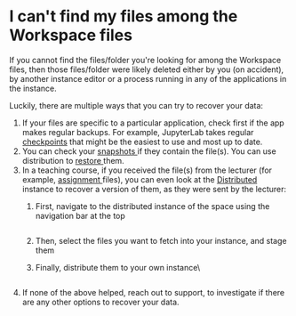 # I can't find my files among the Workspace files

If you cannot find the files/folder you're looking for among the Workspace files, then those files/folder were likely deleted either by you (on accident), by another instance editor or a process running in any of the applications in the instance.

Luckily, there are multiple ways that you can try to recover your data:

1. If your files are specific to a particular application, check first if the app makes regular backups. For example, JupyterLab takes regular [checkpoints](https://stackoverflow.com/a/46422176) that might be the easiest to use and most up to date.
2. You can check your [snapshots ](../../../getting-started/nuvolos-basic-concepts/snapshots.md#what-are-snapshots)if they contain the file(s). You can use distribution to [restore ](../../../features/snapshots/restore-a-snapshot.md#partially-restore-a-snapshot)them.&#x20;
3. In a teaching course, if you received the file(s) from the lecturer (for example, [assignment ](../../../user-guides/education-guides/student-guides/working-on-assignments.md)files), you can even look at the [Distributed ](../../../getting-started/nuvolos-basic-concepts/)instance to recover a version of them, as they were sent by the lecturer:
   1.  First, navigate to the distributed instance of the space using the navigation bar at the top

       <figure><img src="https://lh7-rt.googleusercontent.com/docsz/AD_4nXe1kLR8u1y2HeiiBYQSsFG_HWh_0sqxckW32VfqG1xxvn9XddnKQylAg7IH-ZKGD5m60FP9owqjJHU2SHTMfggC-LMdOqvk9_-7EmcoUq8ahpPSB6Kpt9ew1gFV0ZyKg8taZaAX6o-xPFSaDZJvbflgakTi?key=oKPaq6hvMB7j5N9W2CtiGQ" alt=""><figcaption></figcaption></figure>
   2. Then, select the files you want to fetch into your instance, and stage them
   3.  Finally, distribute them to your own instance\


       <figure><img src="https://lh7-rt.googleusercontent.com/docsz/AD_4nXfHQDLdL6qccXtB3FjyvjdZJIEcFB2MyvqSNvmjO-ZASV9HEo65kpDM0C6ilj5bMB7qS1LQOvjHX2P5gxvGQN9xUTFNW1Fvd0tszIBFd4-sbf-bHd1OOjLb48Gw-mz84n9Goif6DvIePcoMh56mFZG7UAIE?key=oKPaq6hvMB7j5N9W2CtiGQ" alt=""><figcaption></figcaption></figure>
4. If none of the above helped, reach out to support, to investigate if there are any other options to recover your data.
